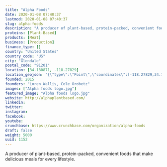 ```yaml
---
title: "Alpha Foods"
date: 2020-01-08 07:40:37
lastmod: 2020-01-08 07:40:37
slug: alpha-foods
description: "A producer of plant-based, protein-packed, convenient foods that make delicious meals for every lifestyle."
proteins: [Plant-Based]
products: [Meat]
business: [Production]
finance_type: []
country: "United States"
country_code: "US"
city: "Glendale"
postal_code: "91201"
location: [34.180871, -118.27829]
location_geojson: "{\"type\":\"Point\",\"coordinates\":[-118.27829,34.180871]}"
founded: 2015
founders: "Loren Wallis, Cole Orobetz"
images: ["Alpha foods logo.jpg"]
featured_image: "Alpha foods logo.jpg"
website: http://alphaplantbased.com/
linkedin: 
twitter: 
instagram: 
facebook: 
youtube: 
crunchbase: https://www.crunchbase.com/organization/alpha-foods
draft: false
weight: 5000
uuid: 1152
---
```

A producer of plant-based, protein-packed, convenient foods that make delicious meals for every lifestyle.
